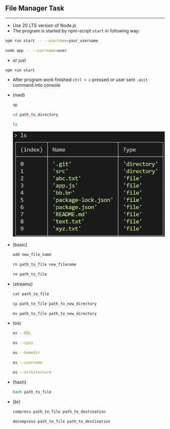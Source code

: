 ## File Manager Task 
--------------------

- Use 20 LTS version of Node.js
- The program is started by npm-script `start` in following way:
```bash
npm run start -- --username=your_username
```
```bash
node app -- --username=user
```
- or just
```bash
npm run start
``` 
- After program work finished `ctrl + c` pressed or user sent `.exit` command into console 
- (nwd)
    ```bash
    up
    ```
    ```bash
    cd path_to_directory
    ```
    ```bash
    ls
    ```
    ![ls output example](./ls.png)  
- (basic) 
    ```bash
    add new_file_name
    ```
    ```bash
    rn path_to_file new_filename
    ``` 
    ```bash
    rm path_to_file
    ```
- (streams) 
    ```bash
    cat path_to_file
    ```
    ```bash
    cp path_to_file path_to_new_directory
    ```
    ```bash
    mv path_to_file path_to_new_directory
    ``` 
    
- (os)  
    ```bash
    os --EOL
    ```
    ```bash
    os --cpus
    ```  
    ```bash
    os --homedir
    ```
    ```bash
    os --username
    ```  
    ```bash
    os --architecture
    ```
- (hash)  
    ```bash
    hash path_to_file
    ``` 
- (br)  
    ```bash
    compress path_to_file path_to_destination
    ``` 
    ```bash
    decompress path_to_file path_to_destination
    ```
    